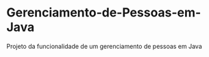 # Gerenciamento-de-Pessoas-em-Java
Projeto da funcionalidade de um gerenciamento de pessoas em Java
